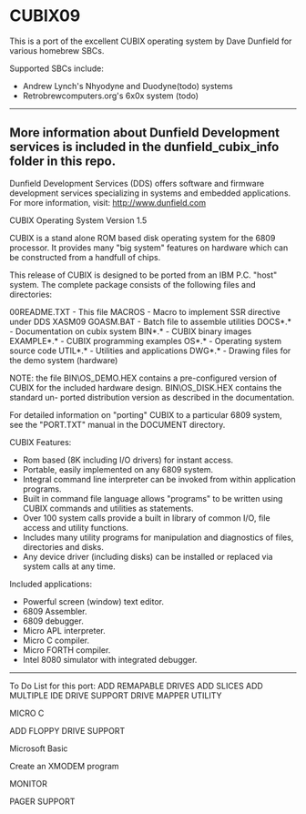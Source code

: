 # CUBIX09

This is a port of the excellent CUBIX operating system by Dave Dunfield for various homebrew SBCs.

Supported SBCs include:
* Andrew Lynch's   Nhyodyne and Duodyne(todo) systems
* Retrobrewcomputers.org's   6x0x system (todo)

---
More information about Dunfield Development services is included in the dunfield_cubix_info folder in this repo.
---
Dunfield Development Services (DDS) offers software and firmware
development services specializing in systems and embedded applications.
For more information, visit: http://www.dunfield.com

CUBIX Operating System Version 1.5

  CUBIX is a stand alone ROM based disk operating system for the 6809
processor. It provides many "big system" features on hardware which can
be constructed from a handfull of chips.

  This release of CUBIX is designed to be ported from an IBM P.C. "host"
system. The complete package consists of the following files and directories:

  00README.TXT - This file
  MACROS       - Macro to implement SSR directive under DDS XASM09
  GOASM.BAT    - Batch file to assemble utilities
  DOCS\*.*     - Documentation on cubix system
  BIN\*.*      - CUBIX binary images
  EXAMPLE\*.*  - CUBIX programming examples
  OS\*.*       - Operating system source code
  UTIL\*.*     - Utilities and applications
  DWG\*.*      - Drawing files for the demo system (hardware)

  NOTE: the file BIN\OS_DEMO.HEX contains a pre-configured version of CUBIX
for the included hardware design. BIN\OS_DISK.HEX contains the standard un-
ported distribution version as described in the documentation.

  For detailed information on "porting" CUBIX to a particular 6809 system,
see the "PORT.TXT" manual in the DOCUMENT directory.

CUBIX Features:
  -  Rom based (8K including I/O drivers) for instant access.
  -  Portable, easily implemented on any 6809 system.
  -  Integral command line interpreter can be invoked from
     within application programs.
  -  Built in command file language allows "programs" to be
     written using CUBIX commands and utilities as statements.
  -  Over 100 system calls provide a built in library of
     common I/O, file access and utility functions.
  -  Includes many utility programs for manipulation and
     diagnostics of files, directories and disks.
  -  Any device driver (including disks) can be installed
     or replaced via system calls at any time.

Included applications:
  -  Powerful screen (window) text editor.
  -  6809 Assembler.
  -  6809 debugger.
  -  Micro APL interpreter.
  -  Micro C compiler.
  -  Micro FORTH compiler.
  -  Intel 8080 simulator with integrated debugger.

---

To Do List for this port:
ADD REMAPABLE DRIVES
ADD SLICES
ADD MULTIPLE IDE DRIVE SUPPORT
DRIVE MAPPER UTILITY

MICRO C

ADD FLOPPY DRIVE SUPPORT

Microsoft Basic

Create an XMODEM program

MONITOR

PAGER SUPPORT